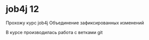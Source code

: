 # job4j 12
Прохожу курс job4j
Объединение зафиксированных изменений

В курсе производилась работа с ветками git